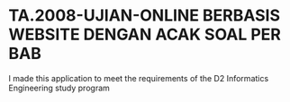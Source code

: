 # TA.2008-UJIAN-ONLINE BERBASIS WEBSITE DENGAN ACAK SOAL PER BAB
  I made this application to meet the requirements of the D2 Informatics Engineering study program
